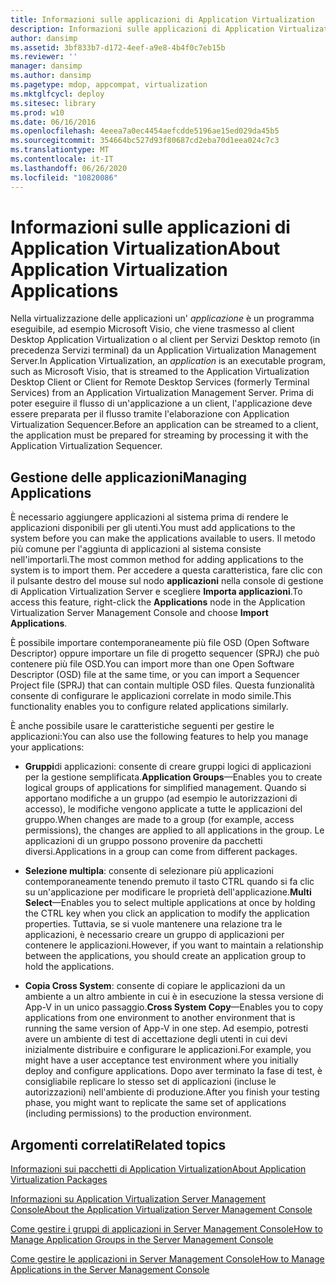 ```yaml
---
title: Informazioni sulle applicazioni di Application Virtualization
description: Informazioni sulle applicazioni di Application Virtualization
author: dansimp
ms.assetid: 3bf833b7-d172-4eef-a9e8-4b4f0c7eb15b
ms.reviewer: ''
manager: dansimp
ms.author: dansimp
ms.pagetype: mdop, appcompat, virtualization
ms.mktglfcycl: deploy
ms.sitesec: library
ms.prod: w10
ms.date: 06/16/2016
ms.openlocfilehash: 4eeea7a0ec4454aefcdde5196ae15ed029da45b5
ms.sourcegitcommit: 354664bc527d93f80687cd2eba70d1eea024c7c3
ms.translationtype: MT
ms.contentlocale: it-IT
ms.lasthandoff: 06/26/2020
ms.locfileid: "10820086"
---
```

# <span data-ttu-id="4a8d6-103">Informazioni sulle applicazioni di Application Virtualization</span><span class="sxs-lookup"><span data-stu-id="4a8d6-103">About Application Virtualization Applications</span></span>


<span data-ttu-id="4a8d6-104">Nella virtualizzazione delle applicazioni un' *applicazione* è un programma eseguibile, ad esempio Microsoft Visio, che viene trasmesso al client Desktop Application Virtualization o al client per Servizi Desktop remoto (in precedenza Servizi terminal) da un Application Virtualization Management Server.</span><span class="sxs-lookup"><span data-stu-id="4a8d6-104">In Application Virtualization, an *application* is an executable program, such as Microsoft Visio, that is streamed to the Application Virtualization Desktop Client or Client for Remote Desktop Services (formerly Terminal Services) from an Application Virtualization Management Server.</span></span> <span data-ttu-id="4a8d6-105">Prima di poter eseguire il flusso di un'applicazione a un client, l'applicazione deve essere preparata per il flusso tramite l'elaborazione con Application Virtualization Sequencer.</span><span class="sxs-lookup"><span data-stu-id="4a8d6-105">Before an application can be streamed to a client, the application must be prepared for streaming by processing it with the Application Virtualization Sequencer.</span></span>

## <span data-ttu-id="4a8d6-106">Gestione delle applicazioni</span><span class="sxs-lookup"><span data-stu-id="4a8d6-106">Managing Applications</span></span>


<span data-ttu-id="4a8d6-107">È necessario aggiungere applicazioni al sistema prima di rendere le applicazioni disponibili per gli utenti.</span><span class="sxs-lookup"><span data-stu-id="4a8d6-107">You must add applications to the system before you can make the applications available to users.</span></span> <span data-ttu-id="4a8d6-108">Il metodo più comune per l'aggiunta di applicazioni al sistema consiste nell'importarli.</span><span class="sxs-lookup"><span data-stu-id="4a8d6-108">The most common method for adding applications to the system is to import them.</span></span> <span data-ttu-id="4a8d6-109">Per accedere a questa caratteristica, fare clic con il pulsante destro del mouse sul nodo **applicazioni** nella console di gestione di Application Virtualization Server e scegliere **Importa applicazioni**.</span><span class="sxs-lookup"><span data-stu-id="4a8d6-109">To access this feature, right-click the **Applications** node in the Application Virtualization Server Management Console and choose **Import Applications**.</span></span>

<span data-ttu-id="4a8d6-110">È possibile importare contemporaneamente più file OSD (Open Software Descriptor) oppure importare un file di progetto sequencer (SPRJ) che può contenere più file OSD.</span><span class="sxs-lookup"><span data-stu-id="4a8d6-110">You can import more than one Open Software Descriptor (OSD) file at the same time, or you can import a Sequencer Project file (SPRJ) that can contain multiple OSD files.</span></span> <span data-ttu-id="4a8d6-111">Questa funzionalità consente di configurare le applicazioni correlate in modo simile.</span><span class="sxs-lookup"><span data-stu-id="4a8d6-111">This functionality enables you to configure related applications similarly.</span></span>

<span data-ttu-id="4a8d6-112">È anche possibile usare le caratteristiche seguenti per gestire le applicazioni:</span><span class="sxs-lookup"><span data-stu-id="4a8d6-112">You can also use the following features to help you manage your applications:</span></span>

-   <span data-ttu-id="4a8d6-113">**Gruppi**di applicazioni: consente di creare gruppi logici di applicazioni per la gestione semplificata.</span><span class="sxs-lookup"><span data-stu-id="4a8d6-113">**Application Groups**—Enables you to create logical groups of applications for simplified management.</span></span> <span data-ttu-id="4a8d6-114">Quando si apportano modifiche a un gruppo (ad esempio le autorizzazioni di accesso), le modifiche vengono applicate a tutte le applicazioni del gruppo.</span><span class="sxs-lookup"><span data-stu-id="4a8d6-114">When changes are made to a group (for example, access permissions), the changes are applied to all applications in the group.</span></span> <span data-ttu-id="4a8d6-115">Le applicazioni di un gruppo possono provenire da pacchetti diversi.</span><span class="sxs-lookup"><span data-stu-id="4a8d6-115">Applications in a group can come from different packages.</span></span>

-   <span data-ttu-id="4a8d6-116">**Selezione multipla**: consente di selezionare più applicazioni contemporaneamente tenendo premuto il tasto CTRL quando si fa clic su un'applicazione per modificare le proprietà dell'applicazione.</span><span class="sxs-lookup"><span data-stu-id="4a8d6-116">**Multi Select**—Enables you to select multiple applications at once by holding the CTRL key when you click an application to modify the application properties.</span></span> <span data-ttu-id="4a8d6-117">Tuttavia, se si vuole mantenere una relazione tra le applicazioni, è necessario creare un gruppo di applicazioni per contenere le applicazioni.</span><span class="sxs-lookup"><span data-stu-id="4a8d6-117">However, if you want to maintain a relationship between the applications, you should create an application group to hold the applications.</span></span>

-   <span data-ttu-id="4a8d6-118">**Copia Cross System**: consente di copiare le applicazioni da un ambiente a un altro ambiente in cui è in esecuzione la stessa versione di App-V in un unico passaggio.</span><span class="sxs-lookup"><span data-stu-id="4a8d6-118">**Cross System Copy**—Enables you to copy applications from one environment to another environment that is running the same version of App-V in one step.</span></span> <span data-ttu-id="4a8d6-119">Ad esempio, potresti avere un ambiente di test di accettazione degli utenti in cui devi inizialmente distribuire e configurare le applicazioni.</span><span class="sxs-lookup"><span data-stu-id="4a8d6-119">For example, you might have a user acceptance test environment where you initially deploy and configure applications.</span></span> <span data-ttu-id="4a8d6-120">Dopo aver terminato la fase di test, è consigliabile replicare lo stesso set di applicazioni (incluse le autorizzazioni) nell'ambiente di produzione.</span><span class="sxs-lookup"><span data-stu-id="4a8d6-120">After you finish your testing phase, you might want to replicate the same set of applications (including permissions) to the production environment.</span></span>

## <span data-ttu-id="4a8d6-121">Argomenti correlati</span><span class="sxs-lookup"><span data-stu-id="4a8d6-121">Related topics</span></span>


[<span data-ttu-id="4a8d6-122">Informazioni sui pacchetti di Application Virtualization</span><span class="sxs-lookup"><span data-stu-id="4a8d6-122">About Application Virtualization Packages</span></span>](about-application-virtualization-packages.md)

[<span data-ttu-id="4a8d6-123">Informazioni su Application Virtualization Server Management Console</span><span class="sxs-lookup"><span data-stu-id="4a8d6-123">About the Application Virtualization Server Management Console</span></span>](about-the-application-virtualization-server-management-console.md)

[<span data-ttu-id="4a8d6-124">Come gestire i gruppi di applicazioni in Server Management Console</span><span class="sxs-lookup"><span data-stu-id="4a8d6-124">How to Manage Application Groups in the Server Management Console</span></span>](how-to-manage-application-groups-in-the-server-management-console.md)

[<span data-ttu-id="4a8d6-125">Come gestire le applicazioni in Server Management Console</span><span class="sxs-lookup"><span data-stu-id="4a8d6-125">How to Manage Applications in the Server Management Console</span></span>](how-to-manage-applications-in-the-server-management-console.md)

 

 





